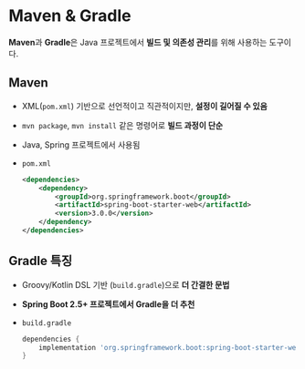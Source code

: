 # Maven & Gradle

**Maven**과 **Gradle**은 Java 프로젝트에서 **빌드 및 의존성 관리**를 위해 사용하는 도구이다.

## Maven

- XML(`pom.xml`) 기반으로 선언적이고 직관적이지만, **설정이 길어질 수 있음**
- `mvn package`, `mvn install` 같은 명령어로 **빌드 과정이 단순**
- Java, Spring 프로젝트에서 사용됨

- `pom.xml`
    
    ```xml
    <dependencies>
        <dependency>
            <groupId>org.springframework.boot</groupId>
            <artifactId>spring-boot-starter-web</artifactId>
            <version>3.0.0</version>
        </dependency>
    </dependencies>
    ```
    

## Gradle 특징

- Groovy/Kotlin DSL 기반 (`build.gradle`)으로 **더 간결한 문법**
- **Spring Boot 2.5+ 프로젝트에서 Gradle을 더 추천**

- `build.gradle`
    
    ```groovy
    dependencies {
        implementation 'org.springframework.boot:spring-boot-starter-web:3.0.0'
    }
    ```